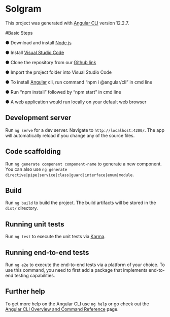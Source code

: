 # Solgram

This project was generated with [Angular CLI](https://github.com/angular/angular-cli) version 12.2.7.

#Basic Steps

● Download and install [Node.js](https://nodejs.org/en/download/)

● Install [Visual Studio Code](https://code.visualstudio.com/download)

● Clone the repository from our [Github link](https://github.com/rohit-padwal/solGram)

● Import the project folder into Visual Studio Code

● To install [Angular](https://angular.io/guide/setup-local) cli, run command “npm i @angular/cli” in cmd line

● Run “npm install” followed by “npm start” in cmd line

● A web application would run locally on your default web browser

## Development server

Run `ng serve` for a dev server. Navigate to `http://localhost:4200/`. The app will automatically reload if you change any of the source files.

## Code scaffolding

Run `ng generate component component-name` to generate a new component. You can also use `ng generate directive|pipe|service|class|guard|interface|enum|module`.

## Build

Run `ng build` to build the project. The build artifacts will be stored in the `dist/` directory.

## Running unit tests

Run `ng test` to execute the unit tests via [Karma](https://karma-runner.github.io).

## Running end-to-end tests

Run `ng e2e` to execute the end-to-end tests via a platform of your choice. To use this command, you need to first add a package that implements end-to-end testing capabilities.

## Further help

To get more help on the Angular CLI use `ng help` or go check out the [Angular CLI Overview and Command Reference](https://angular.io/cli) page.
